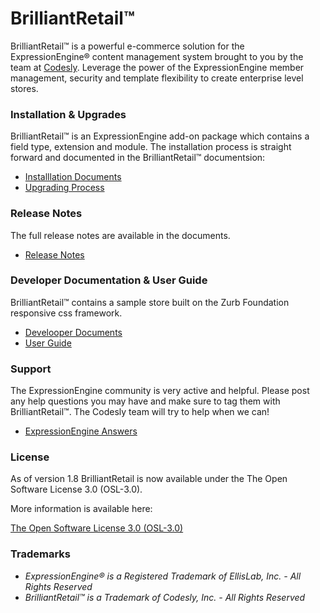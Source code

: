 # BrilliantRetail&trade; 

BrilliantRetail&trade; is a powerful e-commerce solution for the ExpressionEngine&reg; content management system brought to you by the team at [Codesly](http://codesly.com). Leverage the power of the ExpressionEngine member management, security and template flexibility to create enterprise level stores. 

### Installation & Upgrades 

BrilliantRetail&trade; is an ExpressionEngine add-on package which contains a field type, extension and module. The installation process is straight forward and documented in the BrilliantRetail&trade; documentsion:

* [Installlation Documents](http://docs.BrilliantRetail.com/1-documentation/1-installation-%26-upgrades/index.html)
* [Upgrading Process](http://docs.BrilliantRetail.com/1-documentation/1-installation-%26-upgrades/index.html###upgrading)

### Release Notes

The full release notes are available in the documents.

* [Release Notes](http://docs.BrilliantRetail.com/5-release-notes/index.html)

### Developer Documentation & User Guide

BrilliantRetail&trade; contains a sample store built on the Zurb Foundation responsive css framework. 

* [Develooper Documents](http://docs.BrilliantRetail.com/1-documentation/index.html)
* [User Guide](http://docs.BrilliantRetail.com/2-the-control-panel/index.html)

### Support

The ExpressionEngine community is very active and helpful. Please post any help questions you may have and make sure to tag them with BrilliantRetail&trade;. The Codesly team will try to help when we can! 

* [ExpressionEngine Answers](http://ExpressionEngine.stackexchange.com/questions/tagged/BrilliantRetail)

### License

As of version 1.8 BrilliantRetail is now available under the The Open Software License 3.0 (OSL-3.0).

More information is available here:

[The Open Software License 3.0 (OSL-3.0)](http://opensource.org/licenses/OSL-3.0)

### Trademarks

* *ExpressionEngine&reg; is a Registered Trademark of  EllisLab, Inc. - All Rights Reserved*
* *BrilliantRetail&trade; is a Trademark of Codesly, Inc. - All Rights Reserved*
